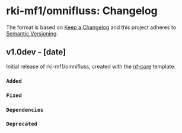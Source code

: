 # rki-mf1/omnifluss: Changelog

The format is based on [Keep a Changelog](https://keepachangelog.com/en/1.0.0/)
and this project adheres to [Semantic Versioning](https://semver.org/spec/v2.0.0.html).

## v1.0dev - [date]

Initial release of rki-mf1/omnifluss, created with the [nf-core](https://nf-co.re/) template.

### `Added`

### `Fixed`

### `Dependencies`

### `Deprecated`
